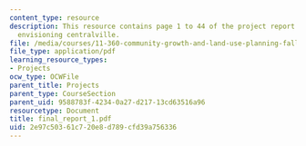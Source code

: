```yaml
---
content_type: resource
description: This resource contains page 1 to 44 of the project report based on the
  envisioning centralville.
file: /media/courses/11-360-community-growth-and-land-use-planning-fall-2005/2e97c50361c720e8d789cfd39a756336_final_report_1.pdf
file_type: application/pdf
learning_resource_types:
- Projects
ocw_type: OCWFile
parent_title: Projects
parent_type: CourseSection
parent_uid: 9588783f-4234-0a27-d217-13cd63516a96
resourcetype: Document
title: final_report_1.pdf
uid: 2e97c503-61c7-20e8-d789-cfd39a756336
---
```

